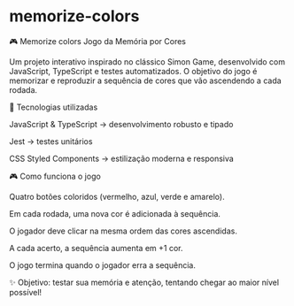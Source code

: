 # memorize-colors
🎮 Memorize colors Jogo da Memória por Cores

Um projeto interativo inspirado no clássico Simon Game, desenvolvido com JavaScript, TypeScript e testes automatizados.
O objetivo do jogo é memorizar e reproduzir a sequência de cores que vão ascendendo a cada rodada.

🚀 Tecnologias utilizadas

JavaScript & TypeScript → desenvolvimento robusto e tipado

Jest → testes unitários

CSS Styled Components → estilização moderna e responsiva

🎮 Como funciona o jogo

Quatro botões coloridos (vermelho, azul, verde e amarelo).

Em cada rodada, uma nova cor é adicionada à sequência.

O jogador deve clicar na mesma ordem das cores ascendidas.

A cada acerto, a sequência aumenta em +1 cor.

O jogo termina quando o jogador erra a sequência.

✨ Objetivo: testar sua memória e atenção, tentando chegar ao maior nível possível!
